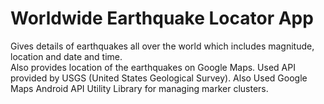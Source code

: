Worldwide Earthquake Locator App
===================================

Gives details of earthquakes all over the world which includes magnitude, location and date and time.  
Also provides location of the earthquakes on Google Maps. 
Used API provided by USGS (United States Geological Survey).
Also Used Google Maps Android API Utility Library for managing marker clusters.
